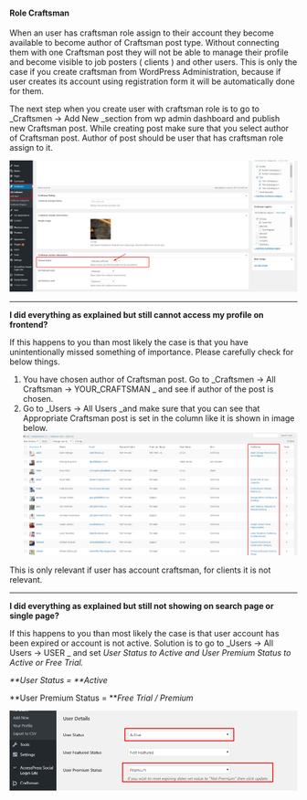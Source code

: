 #### Role Craftsman

When an user has craftsman role assign to their account they become available to become author of Craftsman post type. Without connecting them with one Craftsman post they will not be able to manage their profile and become visible to job posters \( clients \) and other users. This is only the case if you create craftsman from WordPress Administration, because if user creates its account using registration form it will be automatically done for them.

The next step when you create user with craftsman role is to go to \_Craftsmen -&gt; Add New \_section from wp admin dashboard and publish new Craftsman post. While creating post make sure that you select author of Craftsman post. Author of post should be user that has craftsman role assign to it.

![](/assets/13.png)

---

**I did everything as explained but still cannot access my profile on frontend?**

If this happens to you than most likely the case is that you have unintentionally missed something of importance. Please carefully check for below things.

1. You have chosen author of Craftsman post. Go to _Craftsmen -&gt; All Craftsman -&gt; YOUR\_CRAFTSMAN _ and see if author of the post is chosen.
2. Go to \_Users -&gt; All Users \_and make sure that you can see that Appropriate Craftsman post is set in the column like it is shown in image below.![](/assets/14.png)

This is only relevant if user has account craftsman, for clients it is not relevant.

---

**I did everything as explained but still not showing on search page or single page?**

If this happens to you than most likely the case is that user account has been expired or account is not active. Solution is to go to  _Users -&gt; All Users -&gt; USER _ and set _User Status to Active and User Premium Status to Active or Free Trial._

_**User Status = **Active_

**User Premium Status = **_Free Trial / Premium_

![](/assets/15.png)

